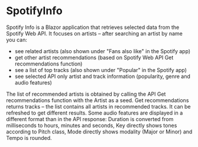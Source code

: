 # SpotifyInfo
Spotify Info is a Blazor application that retrieves selected data from the Spotify Web API. It focuses on artists – after searching an artist by name you can:

- see related artists (also shown under "Fans also like" in the Spotify app)
- get other artist recommendations (based on Spotify Web API Get recommendations function)
- see a list of top tracks (also shown under "Popular" in the Spotify app)
- see selected API only artist and track information (popularity, genre and audio features)

The list of recommended artists is obtained by calling the API Get recommendations function with the Artist as a seed. Get recommendations returns tracks – the list contains all artists in recommended tracks. It can be refreshed to get different results.
Some audio features are displayed in a different format than in the API response: Duration is converted from milliseconds to hours, minutes and seconds, Key directly shows tones according to Pitch class, Mode directly shows modality (Major or Minor) and Tempo is rounded.
